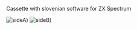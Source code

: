 Cassette with slovenian software for ZX Spectrum

![sideA](https://github.com/rihardgDev/ZX-spectrum-Izbor-najboljsih-racunalniskih-programov-OSNOVNOSOLCEV/blob/main/SideA/Seznam%20stran%20A.png))
![sideB](https://github.com/rihardgDev/ZX-spectrum-Izbor-najboljsih-racunalniskih-programov-OSNOVNOSOLCEV/blob/main/SideB/Seznam%20stran%20B.png))  
